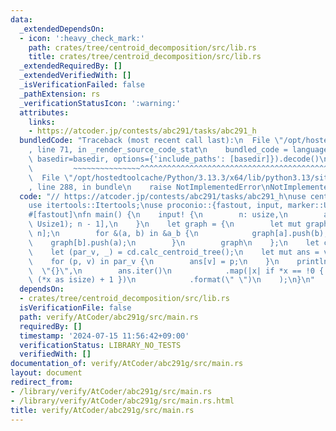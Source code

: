 ```yaml
---
data:
  _extendedDependsOn:
  - icon: ':heavy_check_mark:'
    path: crates/tree/centroid_decomposition/src/lib.rs
    title: crates/tree/centroid_decomposition/src/lib.rs
  _extendedRequiredBy: []
  _extendedVerifiedWith: []
  _isVerificationFailed: false
  _pathExtension: rs
  _verificationStatusIcon: ':warning:'
  attributes:
    links:
    - https://atcoder.jp/contests/abc291/tasks/abc291_h
  bundledCode: "Traceback (most recent call last):\n  File \"/opt/hostedtoolcache/Python/3.13.3/x64/lib/python3.13/site-packages/onlinejudge_verify/documentation/build.py\"\
    , line 71, in _render_source_code_stat\n    bundled_code = language.bundle(stat.path,\
    \ basedir=basedir, options={'include_paths': [basedir]}).decode()\n          \
    \         ~~~~~~~~~~~~~~~^^^^^^^^^^^^^^^^^^^^^^^^^^^^^^^^^^^^^^^^^^^^^^^^^^^^^^^^^^^^^^^^^^\n\
    \  File \"/opt/hostedtoolcache/Python/3.13.3/x64/lib/python3.13/site-packages/onlinejudge_verify/languages/rust.py\"\
    , line 288, in bundle\n    raise NotImplementedError\nNotImplementedError\n"
  code: "// https://atcoder.jp/contests/abc291/tasks/abc291_h\nuse centroid_decomposition::CentroidDecomposition;\n\
    use itertools::Itertools;\nuse proconio::{fastout, input, marker::Usize1};\n\n\
    #[fastout]\nfn main() {\n    input! {\n        n: usize,\n        a_b: [(Usize1,\
    \ Usize1); n - 1],\n    }\n    let graph = {\n        let mut graph = vec![vec![];\
    \ n];\n        for &(a, b) in &a_b {\n            graph[a].push(b);\n        \
    \    graph[b].push(a);\n        }\n        graph\n    };\n    let cd = CentroidDecomposition::new(&graph);\n\
    \    let (par_v, _) = cd.calc_centroid_tree();\n    let mut ans = vec![!0; n];\n\
    \    for (p, v) in par_v {\n        ans[v] = p;\n    }\n    println!(\n      \
    \  \"{}\",\n        ans.iter()\n            .map(|x| if *x == !0 { -1 } else {\
    \ (*x as isize) + 1 })\n            .format(\" \")\n    );\n}\n"
  dependsOn:
  - crates/tree/centroid_decomposition/src/lib.rs
  isVerificationFile: false
  path: verify/AtCoder/abc291g/src/main.rs
  requiredBy: []
  timestamp: '2024-07-15 11:56:42+09:00'
  verificationStatus: LIBRARY_NO_TESTS
  verifiedWith: []
documentation_of: verify/AtCoder/abc291g/src/main.rs
layout: document
redirect_from:
- /library/verify/AtCoder/abc291g/src/main.rs
- /library/verify/AtCoder/abc291g/src/main.rs.html
title: verify/AtCoder/abc291g/src/main.rs
---
```

